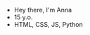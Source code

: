 - Hey there, I'm Anna
- 15 y.o.
- HTML, CSS, JS, Python

<!---
Anna-Developer/Anna-Developer is a ✨ special ✨ repository because its `README.md` (this file) appears on your GitHub profile.
You can click the Preview link to take a look at your changes.
--->
